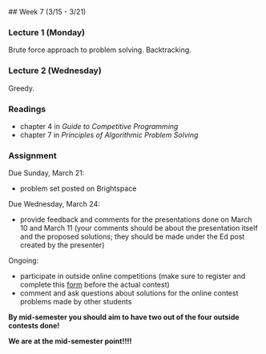 <div class="week">

<div class="week_heading" markdown="1">
## Week 7 (3/15 - 3/21)
</div>

<div class="column_materials"  markdown="1">

### Lecture 1 (Monday)

Brute force approach to problem solving. Backtracking.


### Lecture 2 (Wednesday)

Greedy.

### Readings

- chapter 4 in _Guide to Competitive Programming_
- chapter 7 in _Principles of Algorithmic Problem Solving_


</div>

<div class="column_assign"  markdown="1">


### Assignment

Due Sunday, March 21:
- problem set posted on Brightspace

Due Wednesday, March 24:
- provide feedback and comments for the presentations done on March 10 and March 11
(your comments should be about the presentation itself and the proposed solutions;
they should be made under the Ed post created by the presenter)


Ongoing:
- participate in outside online competitions (make sure to register and complete
this [form](https://forms.gle/h4Lb5faESmUsUybE8) before the actual contest)
- comment and ask questions about solutions for the online contest problems made by other students

__By mid-semester you should aim to have two out of the four outside contests done!__

__We are at the mid-semester point!!!!__


</div>
</div>
